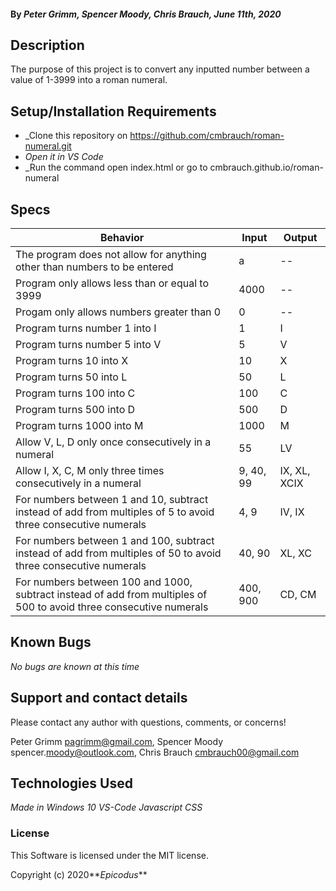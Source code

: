#### By _**Peter Grimm, Spencer Moody, Chris Brauch**, June 11th, 2020_

## Description

The purpose of this project is to convert any inputted number between a value of 1-3999 into a roman numeral.

## Setup/Installation Requirements

* _Clone this repository on https://github.com/cmbrauch/roman-numeral.git
* _Open it in VS Code_
* _Run the command open index.html or go to cmbrauch.github.io/roman-numeral

## Specs

| Behavior                                                                                                            | Input     | Output       |
|---------------------------------------------------------------------------------------------------------------------|-----------|--------------|
| The program does not allow for anything other than numbers to be entered                                            | a         | --           |
| Program only allows less than or equal to 3999                                                                      | 4000      | --           |
| Progam only allows numbers greater than 0                                                                           | 0         | --           |
| Program turns number 1 into I                                                                                       | 1         | I            |
| Program turns number 5 into V                                                                                       | 5         | V            |
| Program turns 10 into X                                                                                             | 10        | X            |
| Program turns 50 into L                                                                                             | 50        | L            |
| Program turns 100 into C                                                                                            | 100       | C            |
| Program turns 500 into D                                                                                            | 500       | D            |
| Program turns 1000 into M                                                                                           | 1000      | M            |
| Allow V, L, D only once consecutively in a numeral                                                                  | 55        | LV           |
| Allow I, X, C, M only three times consecutively in a numeral                                                        | 9, 40, 99 | IX, XL, XCIX |
| For numbers between 1 and 10,  subtract instead of add from multiples of 5 to avoid three consecutive numerals      | 4, 9      | IV, IX       |
| For numbers between 1 and 100, subtract instead of add from multiples of 50 to avoid three consecutive numerals     | 40, 90    | XL, XC       |
| For numbers between 100 and 1000, subtract instead of add from multiples of 500 to avoid three consecutive numerals | 400, 900  | CD, CM       |

## Known Bugs

_No bugs are known at this time_

## Support and contact details

Please contact any author with questions, comments, or concerns!


Peter Grimm <pagrimm@gmail.com>, Spencer Moody spencer.<moody@outlook.com>, Chris Brauch <cmbrauch00@gmail.com>

## Technologies Used

_Made in Windows 10_
_VS-Code_
_Javascript_
_CSS_

### License

This Software is licensed under the MIT license.

Copyright (c) 2020**_Epicodus_**
